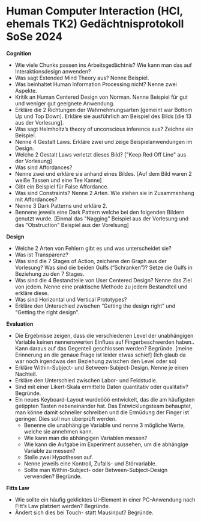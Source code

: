 # Human Computer Interaction (HCI, ehemals TK2) Gedächtnisprotokoll SoSe 2024

**Cognition**

* Wie viele Chunks passen ins Arbeitsgedächtnis? Wie kann man das auf Interaktionsdesign anwenden?  
* Was sagt Extended Mind Theory aus? Nenne Beispiel.  
* Was beinhaltet Human Information Processing nicht? Nenne zwei Aspekte.  
* Kritik an Human Centered Design von Norman. Nenne Beispiel für gut und weniger gut geeignete Anwendung.  
* Erkläre die 2 Richtungen der Wahrnehmungsarten \[gemeint war Bottom Up und Top Down\]. Erkläre sie ausführlich am Beispiel des Bilds [die 13 aus der Vorlesung].
* Was sagt Helmholtz’s theory of unconscious inference aus? Zeichne ein Beispiel.  
* Nenne 4 Gestalt Laws. Erkläre zwei und zeige Beispielanwendungen im Design. 
* Welche 2 Gestalt Laws verletzt dieses Bild? ["Keep Red Off Line" aus der Vorlesung]
* Was sind Affordances?
* Nenne zwei und erkläre sie anhand eines Bildes. [Auf dem Bild waren 2 weiße Tassen und eine Tee Kanne] 
* Gibt ein Beispiel für False Affordance.  
* Was sind Constraints? Nenne 2 Arten. Wie stehen sie in Zusammenhang mit Affordances?  
* Nenne 3 Dark Patterns und erkläre 2\.
* Bennene jeweils eine Dark Pattern welche bei den folgenden Bildern genutzt wurde. [Einmal das "Nagging" Beispiel aus der Vorlesung und das "Obstruction" Beispiel aus der Vorelsung]

**Design**

* Welche 2 Arten von Fehlern gibt es und was unterscheidet sie?  
* Was ist Transparenz?  
* Was sind die 7 Stages of Action, zeichene den Graph aus der Vorlesung? Was sind die beiden Gulfs (“Schranken”)? Setze die Gulfs in Beziehung zu den 7 Stages.  
* Was sind die 4 Bestandteile von User Centered Design? Nenne das Ziel von jedem. Nenne eine praktische Methode zu jedem Bestandteil und erkläre diese.  
* Was sind Horizontal und Vertical Prototypes?  
* Erkläre den Unterschied zwischen “Getting the design right” und “Getting the right design”.

**Evaluation**

* Die Ergebnisse zeigen, dass die verschiedenen Level der unabhängigen Variable keinen nennenswerten Einfluss auf Fingerbeschwerden haben.. Kann daraus auf das Gegenteil geschlossen werden? Begründe. \[meine Erinnerung an die genaue Frage ist leider etwas schief\]  (Ich glaub da war noch irgendwas den Beziehung zwischen den Level oder so)
* Erkläre Within-Subject- und Between-Subject-Design. Nenne je einen Nachteil.  
* Erkläre den Unterschied zwischen Labor- und Feldstudie.   
* Sind mit einer Likert-Skala ermittelte Daten quantitativ oder qualitativ? Begründe.  
* Ein neues Keyboard-Layout wurdeööö entwickelt, das die am häufigsten getippten Tasten nebeneinander hat. Das Entwicklungsteam behauptet, man könne damit schneller schreiben und die Ermüdung der Finger ist geringer. Dies soll nun überprüft werden.  
  * Benenne die unabhängige Variable und nenne 3 mögliche Werte, welche sie annehmen kann.  
  * Wie kann man die abhängigen Variablen messen?  
  * Wie kann die Aufgabe im Experiment aussehen, um die abhängige Variable zu messen?  
  * Stelle zwei Hypothesen auf.  
  * Nenne jeweils eine Kontroll, Zufalls- und Störvariable.  
  * Sollte man Within-Subject- oder Between-Subject-Design verwenden? Begründe.

**Fitts Law**

* Wie sollte ein häufig geklicktes UI-Element in einer PC-Anwendung nach Fitt’s Law platziert werden? Begründe.  
* Ändert sich dies bei Touch- statt Mausinput? Begründe.

